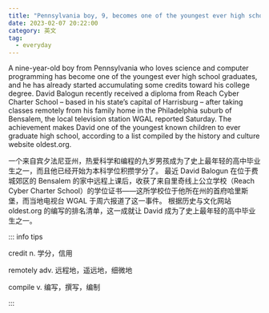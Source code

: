 ```yaml
---
title: "Pennsylvania boy, 9, becomes one of the youngest ever high school graduates"
date: 2023-02-07 20:22:00
category: 英文
tag:
  - everyday
---
```


A nine-year-old boy from Pennsylvania who loves science and computer programming has become one of the youngest ever high school graduates, and he has already started accumulating some credits toward his college degree. David Balogun recently received a diploma from Reach Cyber Charter School – based in his state’s capital of Harrisburg – after taking classes remotely from his family home in the Philadelphia suburb of Bensalem, the local television station WGAL reported Saturday. The achievement makes David one of the youngest known children to ever graduate high school, according to a list compiled by the history and culture website oldest.org.

一个来自宾夕法尼亚州，热爱科学和编程的九岁男孩成为了史上最年轻的高中毕业生之一，而且他已经开始为本科学位积攒学分了。 最近 David Balogun 在位于费城郊区的 Bensalem 的家中远程上课后，收获了来自里奇线上公立学校（Reach Cyber Charter School）的学位证书——这所学校位于他所在州的首府哈里斯堡，而当地电视台 WGAL 于周六报道了这一事件。 根据历史与文化网站 oldest.org 的编写的排名清单，这一成就让 David 成为了史上最年轻的高中毕业生之一。

::: info tips

credit n. 学分，信用

remotely adv. 远程地，遥远地，细微地

compile v. 编写，撰写，编制

:::
